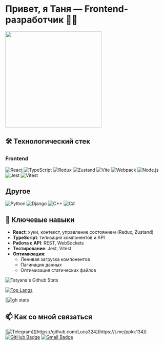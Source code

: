 # Привет, я Таня — Frontend-разработчик 👩‍💻  

<image src="https://github.com/user-attachments/assets/c49b94bb-d6fd-4c23-a0d7-c703d20a1b22" width="300px">

## 🛠 Технологический стек  

### **Frontend**  
![React](https://img.shields.io/badge/React-61DAFB?logo=react&logoColor=black)
![TypeScript](https://img.shields.io/badge/TypeScript-3178C6?logo=typescript&logoColor=white)
![Redux](https://img.shields.io/badge/Redux-764ABC?logo=redux&logoColor=white)
![Zustand](https://img.shields.io/badge/Zustand-000000?logo=react&logoColor=white)
![Vite](https://img.shields.io/badge/Vite-646CFF?logo=vite&logoColor=white)
![Webpack](https://img.shields.io/badge/Webpack-8DD6F9?logo=webpack&logoColor=black)
![Node.js](https://img.shields.io/badge/Node.js-339933?logo=node.js&logoColor=white)
![Jest](https://img.shields.io/badge/Jest-C21325?logo=jest&logoColor=white)
![Vitest](https://img.shields.io/badge/Vitest-6E9F18?logo=vitest&logoColor=white)

## Другое
![Python](https://img.shields.io/badge/Python-3776AB?logo=python&logoColor=white)
![Django](https://img.shields.io/badge/Django-092E20?logo=django&logoColor=white)
![C++](https://img.shields.io/badge/C++-00599C?logo=c%2B%2B&logoColor=white)
![C#](https://img.shields.io/badge/C%23-239120?logo=c-sharp&logoColor=white)

## 🎯 Ключевые навыки  
- **React**: хуки, контекст, управление состоянием (Redux, Zustand)  
- **TypeScript**: типизация компонентов и API  
- **Работа с API**: REST, WebSockets  
- **Тестирование**: Jest, Vitest
- **Оптимизация**:  
  - Ленивая загрузка компонентов  
  - Пагинация данных  
  - Оптимизация статических файлов  

![Tatyana's Github Stats](https://github-readme-stats.vercel.app/api?username=Luca324&count_private=true&theme=dracula&show_icons=true)

[![Top Langs](https://github-readme-stats.vercel.app/api/top-langs/?username=Luca324)](https://github.com/anuraghazra/github-readme-stats)

[![gh stats](https://github-readme-streak-stats.herokuapp.com/?user=Luca324)


## 📫 Как со мной связаться  
[![Telegram](https://img.shields.io/badge/-Luca324-blue?style=flat-square&logo=telegram&logoColor=white&link=h[ttps://github.com/Luca324](https://t.me/ppkk134))]([https://github.com/Luca324](https://t.me/ppkk134))
[![GitHub Badge](https://img.shields.io/badge/-Luca324-black?style=flat-square&logo=github&logoColor=white&link=https://github.com/Luca324)](https://github.com/Luca324)
[![Gmail Badge](https://img.shields.io/badge/-tanya.mosol@yandex.ru-c14438?style=flat-square&logo=Gmail&logoColor=white&link=mailto:tanya.mosol@yandex.ru)](tanya.mosol@yandex.ru)
